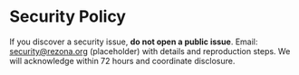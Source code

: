 # Security Policy

If you discover a security issue, **do not open a public issue**.
Email: security@rezona.org (placeholder) with details and reproduction steps.
We will acknowledge within 72 hours and coordinate disclosure.
